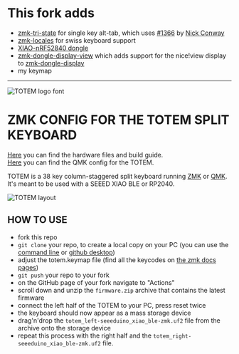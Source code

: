 # This fork adds
- [zmk-tri-state](https://github.com/dhruvinsh/zmk-tri-state) for single key alt-tab, which uses [#1366](https://github.com/zmkfirmware/zmk/pull/1366) by [Nick Conway](https://github.com/nickconway)
- [zmk-locales](https://github.com/joelspadin/zmk-locales) for swiss keyboard support
- [XIAO-nRF52840 dongle](https://github.com/Conor-Burns/zmk-config-totem-dongle)
- [zmk-dongle-display-view](https://github.com/mctechnology17/zmk-dongle-display-view) which adds support for the nice!view display to [zmk-dongle-display](https://github.com/englmaxi/zmk-dongle-display)
- my keymap
____
<picture>
  <source media="(prefers-color-scheme: dark)" srcset="/docs/images/TOTEM_logo_dark.svg">
  <source media="(prefers-color-scheme: light)" srcset="/docs/images/TOTEM_logo_bright.svg">
  <img alt="TOTEM logo font" src="/docs/images/TOTEM_logo_bright.svg">
</picture>

# ZMK CONFIG FOR THE TOTEM SPLIT KEYBOARD

[Here](https://github.com/GEIGEIGEIST/totem) you can find the hardware files and build guide.\
[Here](https://github.com/GEIGEIGEIST/qmk-config-totem) you can find the QMK config for the TOTEM.

TOTEM is a 38 key column-staggered split keyboard running [ZMK](https://zmk.dev/) or [QMK](https://docs.qmk.fm/). It's meant to be used with a SEEED XIAO BLE or RP2040.


![TOTEM layout](/docs/images/TOTEM_layout.svg)



## HOW TO USE

- fork this repo
- `git clone` your repo, to create a local copy on your PC (you can use the [command line](https://www.atlassian.com/git/tutorials) or [github desktop](https://desktop.github.com/))
- adjust the totem.keymap file (find all the keycodes on [the zmk docs pages](https://zmk.dev/docs/codes/))
- `git push` your repo to your fork
- on the GitHub page of your fork navigate to "Actions"
- scroll down and unzip the `firmware.zip` archive that contains the latest firmware
- connect the left half of the TOTEM to your PC, press reset twice
- the keyboard should now appear as a mass storage device
- drag'n'drop the `totem_left-seeeduino_xiao_ble-zmk.uf2` file from the archive onto the storage device
- repeat this process with the right half and the `totem_right-seeeduino_xiao_ble-zmk.uf2` file.